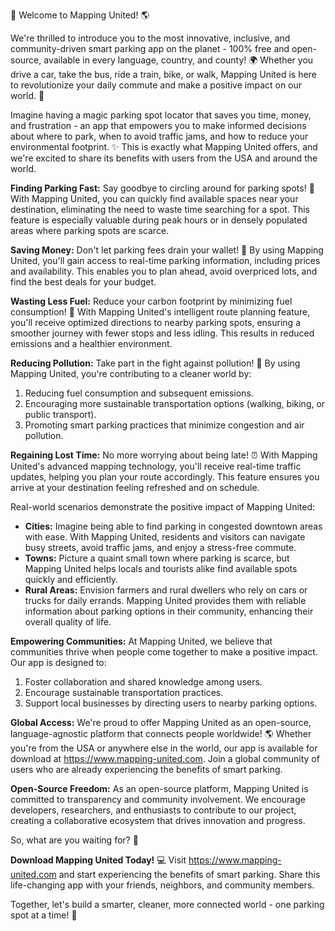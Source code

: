 🚀 Welcome to Mapping United! 🌎

We're thrilled to introduce you to the most innovative, inclusive, and community-driven smart parking app on the planet - 100% free and open-source, available in every language, country, and county! 🌍 Whether you drive a car, take the bus, ride a train, bike, or walk, Mapping United is here to revolutionize your daily commute and make a positive impact on our world. 🌈

Imagine having a magic parking spot locator that saves you time, money, and frustration - an app that empowers you to make informed decisions about where to park, when to avoid traffic jams, and how to reduce your environmental footprint. ✨ This is exactly what Mapping United offers, and we're excited to share its benefits with users from the USA and around the world.

**Finding Parking Fast:**
Say goodbye to circling around for parking spots! 🚗 With Mapping United, you can quickly find available spaces near your destination, eliminating the need to waste time searching for a spot. This feature is especially valuable during peak hours or in densely populated areas where parking spots are scarce.

**Saving Money:**
Don't let parking fees drain your wallet! 💸 By using Mapping United, you'll gain access to real-time parking information, including prices and availability. This enables you to plan ahead, avoid overpriced lots, and find the best deals for your budget.

**Wasting Less Fuel:**
Reduce your carbon footprint by minimizing fuel consumption! 🚗 With Mapping United's intelligent route planning feature, you'll receive optimized directions to nearby parking spots, ensuring a smoother journey with fewer stops and less idling. This results in reduced emissions and a healthier environment.

**Reducing Pollution:**
Take part in the fight against pollution! 🌟 By using Mapping United, you're contributing to a cleaner world by:

1. Reducing fuel consumption and subsequent emissions.
2. Encouraging more sustainable transportation options (walking, biking, or public transport).
3. Promoting smart parking practices that minimize congestion and air pollution.

**Regaining Lost Time:**
No more worrying about being late! ⏰ With Mapping United's advanced mapping technology, you'll receive real-time traffic updates, helping you plan your route accordingly. This feature ensures you arrive at your destination feeling refreshed and on schedule.

Real-world scenarios demonstrate the positive impact of Mapping United:

* **Cities:** Imagine being able to find parking in congested downtown areas with ease. With Mapping United, residents and visitors can navigate busy streets, avoid traffic jams, and enjoy a stress-free commute.
* **Towns:** Picture a quaint small town where parking is scarce, but Mapping United helps locals and tourists alike find available spots quickly and efficiently.
* **Rural Areas:** Envision farmers and rural dwellers who rely on cars or trucks for daily errands. Mapping United provides them with reliable information about parking options in their community, enhancing their overall quality of life.

**Empowering Communities:**
At Mapping United, we believe that communities thrive when people come together to make a positive impact. Our app is designed to:

1. Foster collaboration and shared knowledge among users.
2. Encourage sustainable transportation practices.
3. Support local businesses by directing users to nearby parking options.

**Global Access:**
We're proud to offer Mapping United as an open-source, language-agnostic platform that connects people worldwide! 🌎 Whether you're from the USA or anywhere else in the world, our app is available for download at https://www.mapping-united.com. Join a global community of users who are already experiencing the benefits of smart parking.

**Open-Source Freedom:**
As an open-source platform, Mapping United is committed to transparency and community involvement. We encourage developers, researchers, and enthusiasts to contribute to our project, creating a collaborative ecosystem that drives innovation and progress.

So, what are you waiting for? 🎉

**Download Mapping United Today!** 💻
Visit https://www.mapping-united.com and start experiencing the benefits of smart parking. Share this life-changing app with your friends, neighbors, and community members.

Together, let's build a smarter, cleaner, more connected world - one parking spot at a time! 🌟